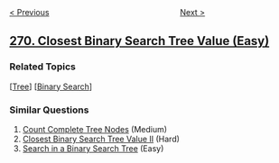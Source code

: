 <!--|This file generated by command(leetcode description); DO NOT EDIT.    |-->
<!--+----------------------------------------------------------------------+-->
<!--|@author    openset <openset.wang@gmail.com>                           |-->
<!--|@link      https://github.com/openset                                 |-->
<!--|@home      https://github.com/tonymontaro/leetcode-hints                        |-->
<!--+----------------------------------------------------------------------+-->

[< Previous](https://github.com/tonymontaro/leetcode-hints/tree/master/problems/alien-dictionary "Alien Dictionary")
　　　　　　　　　　　　　　　　
[Next >](https://github.com/tonymontaro/leetcode-hints/tree/master/problems/encode-and-decode-strings "Encode and Decode Strings")

## [270. Closest Binary Search Tree Value (Easy)](https://leetcode.com/problems/closest-binary-search-tree-value "最接近的二叉搜索树值")



### Related Topics
  [[Tree](https://github.com/tonymontaro/leetcode-hints/tree/master/tag/tree/README.md)]
  [[Binary Search](https://github.com/tonymontaro/leetcode-hints/tree/master/tag/binary-search/README.md)]

### Similar Questions
  1. [Count Complete Tree Nodes](https://github.com/tonymontaro/leetcode-hints/tree/master/problems/count-complete-tree-nodes) (Medium)
  1. [Closest Binary Search Tree Value II](https://github.com/tonymontaro/leetcode-hints/tree/master/problems/closest-binary-search-tree-value-ii) (Hard)
  1. [Search in a Binary Search Tree](https://github.com/tonymontaro/leetcode-hints/tree/master/problems/search-in-a-binary-search-tree) (Easy)
